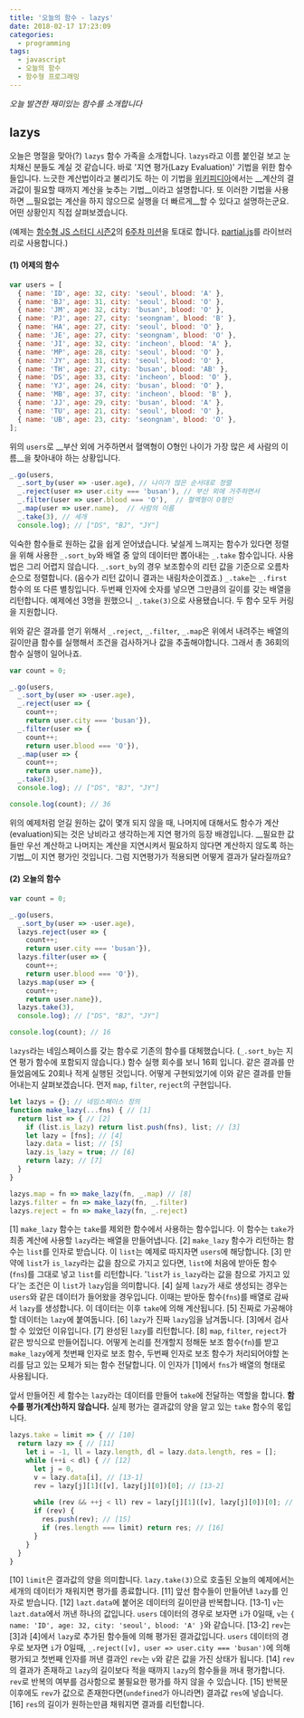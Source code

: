 ```yaml
---
title: '오늘의 함수 - lazys'
date: 2018-02-17 17:23:09
categories:
  - programming
tags:
  - javascript
  - 오늘의 함수
  - 함수형 프로그래밍
---
```

_오늘 발견한 재미있는 함수를 소개합니다_

## lazys

오늘은 명절을 맞아(?) `lazys` 함수 가족을 소개합니다. `lazys`라고 이름 붙인걸 보고 눈치채신 분들도 계실 것 같습니다. 바로 '지연 평가(Lazy Evaluation)' 기법을 위한 함수들입니다. 느긋한 계산법이라고 불리기도 하는 이 기법을 [위키피디아](https://ko.wikipedia.org/wiki/느긋한_계산법)에서는 __계산의 결과값이 필요할 때까지 계산을 늦추는 기법__이라고 설명합니다. 또 이러한 기법을 사용하면 __필요없는 계산을 하지 않으므로 실행을 더 빠르게__할 수 있다고 설명하는군요. 어떤 상황인지 직접 살펴보겠습니다. 

(예제는 [함수형 JS 스터디 시즌2](https://github.com/joeunha/functional-js-study2)의 [6주차 미션](https://github.com/joeunha/functional-js-study2/issues/6)을 토대로 합니다. [partial.js](https://marpple.github.io/partial.js/)를 라이브러리로 사용합니다.)

#### (1) 어제의 함수

```javascript
var users = [
  { name: 'ID', age: 32, city: 'seoul', blood: 'A' },
  { name: 'BJ', age: 31, city: 'seoul', blood: 'O' },
  { name: 'JM', age: 32, city: 'busan', blood: 'O' },
  { name: 'PJ', age: 27, city: 'seongnam', blood: 'B' },
  { name: 'HA', age: 27, city: 'seoul', blood: 'O' },
  { name: 'JE', age: 27, city: 'seongnam', blood: 'O' },
  { name: 'JI', age: 32, city: 'incheon', blood: 'A' },
  { name: 'MP', age: 28, city: 'seoul', blood: 'O' },
  { name: 'JY', age: 31, city: 'seoul', blood: 'O' },
  { name: 'TH', age: 27, city: 'busan', blood: 'AB' },
  { name: 'DS', age: 33, city: 'incheon', blood: 'O' },
  { name: 'YJ', age: 24, city: 'busan', blood: 'O' },
  { name: 'MB', age: 37, city: 'incheon', blood: 'B' },
  { name: 'JJ', age: 29, city: 'busan', blood: 'A' },
  { name: 'TU', age: 21, city: 'seoul', blood: 'O' },
  { name: 'UB', age: 23, city: 'seongnam', blood: 'O' },
];
```

위의 `users`로 __부산 외에 거주하면서 혈액형이 O형인 나이가 가장 많은 세 사람의 이름__을 찾아내야 하는 상황입니다.

```javascript
_.go(users,
  _.sort_by(user => -user.age), // 나이가 많은 순서대로 정렬
  _.reject(user => user.city === 'busan'), // 부산 외에 거주하면서
  _.filter(user => user.blood === 'O'),  // 혈액형이 O형인
  _.map(user => user.name),  // 사람의 이름
  _.take(3), // 세개
  console.log); // ["DS", "BJ", "JY"]
```

익숙한 함수들로 원하는 값을 쉽게 얻어냈습니다. 낯설게 느껴지는 함수가 있다면 정렬을 위해 사용한 `_.sort_by`와 배열 중 앞의 데이터만 뽑아내는 `_.take` 함수입니다. 사용법은 그리 어렵지 않습니다. `_.sort_by`의 경우 보조함수의 리턴 값을 기준으로 오름차순으로 정렬합니다. (음수가 리턴 값이니 결과는 내림차순이겠죠.) `_.take`는 `_.first` 함수의 또 다른 별칭입니다. 두번째 인자에 숫자를 넣으면 그만큼의 길이를 갖는 배열을 리턴합니다. 예제에선 3명을 원했으니 `_.take(3)`으로 사용됐습니다. 두 함수 모두 커링을 지원합니다. 

위와 같은 결과를 얻기 위해서 `_.reject`, `_.filter`, `_.map`은 위에서 내려주는 배열의 길이만큼 함수를 실행해서 조건을 검사하거나 값을 추출해야합니다. 그래서 총 36회의 함수 실행이 일어나죠.

```javascript
var count = 0;

_.go(users,
  _.sort_by(user => -user.age),
  _.reject(user => {
    count++;
    return user.city === 'busan'}),
  _.filter(user => {
    count++;
    return user.blood === 'O'}), 
  _.map(user => {
    count++;
    return user.name}), 
  _.take(3),
  console.log); // ["DS", "BJ", "JY"] 

console.log(count); // 36
```

위의 예제처럼 얻길 원하는 값이 몇개 되지 않을 때, 나머지에 대해서도 함수가 계산(evaluation)되는 것은 낭비라고 생각하는게 지연 평가의 등장 배경입니다. __필요한 값들만 우선 계산하고 나머지는 계산을 지연시켜서 필요하지 않다면 계산하지 않도록 하는 기법__이 지연 평가인 것입니다. 그럼 지연평가가 적용되면 어떻게 결과가 달라질까요?

#### (2) 오늘의 함수
```javascript
var count = 0;

_.go(users,
  _.sort_by(user => -user.age),
  lazys.reject(user => {
    count++;
    return user.city === 'busan'}),
  lazys.filter(user => {
    count++;
    return user.blood === 'O'}), 
  lazys.map(user => {
    count++;
    return user.name}), 
  lazys.take(3),
  console.log); // ["DS", "BJ", "JY"]

console.log(count); // 16
```

`lazys`라는 네임스페이스를 갖는 함수로 기존의 함수를 대체했습니다. (`_.sort_by`는 지연 평가 함수에 포함되지 않습니다.) 함수 실행 회수를 보니 16회 입니다. 같은 결과를 만들었음에도 20회나 적게 실행된 것입니다. 어떻게 구현되었기에 이와 같은 결과를 만들어내는지 살펴보겠습니다. 먼저 `map`, `filter`, `reject`의 구현입니다. 

```javascript
let lazys = {}; // 네임스페이스 정의
function make_lazy(...fns) { // [1]
  return list => { // [2]
    if (list.is_lazy) return list.push(fns), list; // [3]
    let lazy = [fns]; // [4]
    lazy.data = list; // [5]
    lazy.is_lazy = true; // [6]
    return lazy; // [7]
  }
}

lazys.map = fn => make_lazy(fn, _.map) // [8]
lazys.filter = fn => make_lazy(fn, _.filter)
lazys.reject = fn => make_lazy(fn, _.reject)
```

[1] `make_lazy` 함수는 `take`를 제외한 함수에서 사용하는 함수입니다. 이 함수는 `take`가 최종 계산에 사용할 `lazy`라는 배열을 만들어냅니다. 
[2] `make_lazy` 함수가 리턴하는 함수는 `list`를 인자로 받습니다. 이 `list`는 예제로 따지자면 `users`에 해당합니다.
[3] 만약에 `list`가 `is_lazy`라는 값을 참으로 가지고 있다면, `list`에 처음에 받아둔 함수(`fns`)를 그대로 넣고 `list`를 리턴합니다. '`list`가 `is_lazy`라는 값을 참으로 가지고 있다'는 조건은 이 `list`가 `lazy`임을 의미합니다.
[4] 실제 `lazy`가 새로 생성되는 경우는 `users`와 같은 데이터가 들어왔을 경우입니다. 이때는 받아둔 함수(`fns`)를 배열로 감싸서 `lazy`를 생성합니다. 이 데이터는 이후 `take`에 의해 계산됩니다.
[5] 진짜로 가공해야할 데이터는 `lazy`에 붙여둡니다.
[6] `lazy`가 진짜 `lazy`임을 남겨둡니다. [3]에서 검사할 수 있었던 이유입니다.
[7] 완성된 `lazy`를 리턴합니다. 
[8] `map`, `filter`, `reject`가 같은 방식으로 만들어집니다. 어떻게 논리를 전개할지 정해둔 보조 함수(`fn`)를 받고 `make_lazy`에게 첫번째 인자로 보조 함수, 두번째 인자로 보조 함수가 처리되어야할 논리를 담고 있는 모체가 되는 함수 전달합니다. 이 인자가 [1]에서 `fns`가 배열의 형태로 사용됩니다.

앞서 만들어진 세 함수는 `lazy`라는 데이터를 만들어 `take`에 전달하는 역할을 합니다. __함수를 평가(계산)하지 않습니다.__ 실제 평가는 결과값의 양을 알고 있는 `take` 함수의 몫입니다. 

```javascript
lazys.take = limit => { // [10]
  return lazy => { // [11]
    let i = -1, ll = lazy.length, dl = lazy.data.length, res = [];
    while (++i < dl) { // [12]
      let j = 0, 
      v = lazy.data[i], // [13-1]
      rev = lazy[j][1]([v], lazy[j][0])[0]; // [13-2]
      
      while (rev && ++j < ll) rev = lazy[j][1]([v], lazy[j][0])[0]; // [14]
      if (rev) {
        res.push(rev); // [15]
        if (res.length === limit) return res; // [16]
      }
    }
  }
}
```

[10] `limit`은 결과값의 양을 의미합니다. `lazy.take(3)`으로 호출된 오늘의 예제에서는 세개의 데이터가 채워지면 평가를 종료합니다.
[11] 앞선 함수들이 만들어낸 `lazy`를 인자로 받습니다.
[12] `lazt.data`에 붙어온 데이터의 길이만큼 반복합니다.
[13-1] `v`는 `lazt.data`에서 꺼낸 하나의 값입니다. `users` 데이터의 경우로 보자면 `i`가 0일때, `v`는 `{ name: 'ID', age: 32, city: 'seoul', blood: 'A' }`와 같습니다.
[13-2] `rev`는 [3]과 [4]에서 `lazy`로 추가된 함수들에 의해 평가된 결과값입니다. `users` 데이터의 경우로 보자면 `i`가 0일때, `_.reject([v], user => user.city === 'busan')`에 의해 평가되고 첫번째 인자를 꺼낸 결과인 `rev`는 `v`와 같은 값을 가진 상태가 됩니다. 
[14] `rev`의 결과가 존재하고 `lazy`의 길이보다 적을 때까지 `lazy`의 함수들을 꺼내 평가합니다. `rev`로 반복의 여부를 검사함으로 불필요한 평가를 하지 않을 수 있습니다.
[15] 반복문 이후에도 `rev`가 값으로 존재한다면(`undefined`가 아니라면) 결과값 `res`에 넣습니다. 
[16] `res`의 길이가 원하는만큼 채워지면 결과를 리턴합니다. 